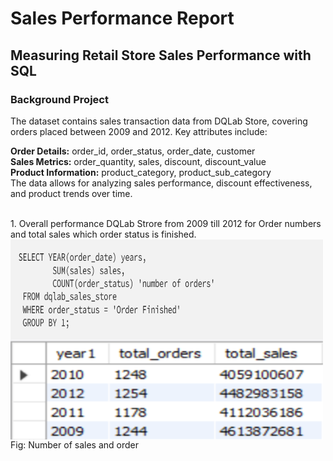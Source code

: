 # Sales Performance Report
## Measuring Retail Store Sales Performance with SQL
### Background Project
<p>
The dataset contains sales transaction data from DQLab Store, covering orders placed between 2009 and 2012. Key attributes include:

**Order Details:** order_id, order_status, order_date, customer <br/>
**Sales Metrics:** order_quantity, sales, discount, discount_value <br/>
**Product Information:** product_category, product_sub_category <br/>
The data allows for analyzing sales performance, discount effectiveness, and product trends over time.
</p>
</br>
1. Overall performance DQLab Strore from 2009 till 2012 for Order numbers and total sales which order status is finished.</br>
<img align="center" width="500" height="160" src="https://github.com/Shihab27/DQLAB_Sales_Performance_Analysis/blob/main/Code%201.png">
<img align="center" width="500" height="160" src="https://github.com/Shihab27/DQLAB_Sales_Performance_Analysis/blob/main/output1.png">
Fig: Number of sales and order




